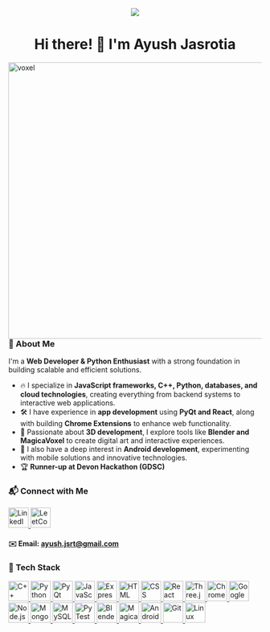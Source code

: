 <p align="center">
  <img src="https://github.com/user-attachments/assets/f7178d9b-5100-4678-b7ad-050b8c93b557">
</p>
<h1 align="center">
  Hi there! 👋 I'm Ayush Jasrotia
</h1>



<img src="https://github.com/user-attachments/assets/9ef85aba-a7b8-4120-acf8-d903a1831c6f" alt="voxel" align="right" height=550>

### 🫣 About Me  
I'm a **Web Developer & Python Enthusiast** with a strong foundation in building scalable and efficient solutions.  

- 🔥 I specialize in **JavaScript frameworks, C++, Python, databases, and cloud technologies**, creating everything from backend systems to interactive web applications.  
- 🛠️ I have experience in **app development** using **PyQt and React**, along with building **Chrome Extensions** to enhance web functionality.  
- 🎨 Passionate about **3D development**, I explore tools like **Blender and MagicaVoxel** to create digital art and interactive experiences.  
- 📱 I also have a deep interest in **Android development**, experimenting with mobile solutions and innovative technologies.  
- 🏆 **Runner-up at Devon Hackathon (GDSC)**  

### 📬 Connect with Me  

<a href="https://www.linkedin.com/in/ayushjasrotia/">
  <img src="https://cdn.jsdelivr.net/gh/devicons/devicon/icons/linkedin/linkedin-original.svg" alt="LinkedIn" width="40" height="40">
</a>
<a href="https://leetcode.com/u/ayushjsrtia/">
  <img src="https://upload.wikimedia.org/wikipedia/commons/1/19/LeetCode_logo_black.png" alt="LeetCode" width="40" height="40">
</a>

#### ✉️ Email: [ayush.jsrt@gmail.com](mailto:ayush.jsrt@gmail.com)


### 🔧 Tech Stack  

<a href="https://cplusplus.com/" target="_blank">
  <img src="https://cdn.jsdelivr.net/gh/devicons/devicon/icons/cplusplus/cplusplus-original.svg" alt="C++" width="40" height="40">
</a>
<a href="https://www.python.org/" target="_blank">
  <img src="https://cdn.jsdelivr.net/gh/devicons/devicon/icons/python/python-original.svg" alt="Python" width="40" height="40">
</a>
<a href="https://doc.qt.io/qtforpython/" target="_blank">
  <img src="https://th.bing.com/th?id=ODLS.53dd47d8-17dd-4189-a341-4966a80d3595&w=32&h=32&qlt=90&pcl=fffffa&o=6&pid=1.2" alt="PyQt" width="40" height="40">
</a>
<a href="https://developer.mozilla.org/en-US/docs/Web/JavaScript" target="_blank">
  <img src="https://cdn.jsdelivr.net/gh/devicons/devicon/icons/javascript/javascript-original.svg" alt="JavaScript" width="40" height="40">
</a>
<a href="https://expressjs.com/" target="_blank">
  <img src="https://cdn.jsdelivr.net/gh/devicons/devicon/icons/express/express-original.svg" alt="Express.js" width="40" height="40">
</a>
<a href="https://developer.mozilla.org/en-US/docs/Web/HTML" target="_blank">
  <img src="https://cdn.jsdelivr.net/gh/devicons/devicon/icons/html5/html5-original.svg" alt="HTML" width="40" height="40">
</a>
<a href="https://developer.mozilla.org/en-US/docs/Web/CSS" target="_blank">
  <img src="https://cdn.jsdelivr.net/gh/devicons/devicon/icons/css3/css3-original.svg" alt="CSS" width="40" height="40">
</a>
<a href="https://react.dev/" target="_blank">
  <img src="https://cdn.jsdelivr.net/gh/devicons/devicon/icons/react/react-original.svg" alt="React" width="40" height="40">
</a>
<a href="https://threejs.org/" target="_blank">
  <img src="https://upload.wikimedia.org/wikipedia/commons/3/3f/Three.js_Icon.svg" alt="Three.js" width="40" height="40">
</a>
<a href="https://developer.chrome.com/docs/extensions/" target="_blank">
  <img src="https://upload.wikimedia.org/wikipedia/commons/thumb/0/0c/Google_Chrome_Web_Store_icon_2022.svg/1024px-Google_Chrome_Web_Store_icon_2022.svg.png" alt="Chrome Extensions" width="40" height="40">
</a>
<a href="https://cloud.google.com/apis" target="_blank">
  <img src="https://www.gstatic.com/devrel-devsite/prod/v0d244f667a3683225cca86d0ecf9b9b81b1e734e55a030bdcd3f3094b835c987/cloud/images/favicons/onecloud/super_cloud.png" alt="Google Cloud APIs" width="40" height="40">
</a>
<a href="https://nodejs.org/" target="_blank">
  <img src="https://cdn.jsdelivr.net/gh/devicons/devicon/icons/nodejs/nodejs-original.svg" alt="Node.js" width="40" height="40">
</a>
<a href="https://www.mongodb.com/" target="_blank">
  <img src="https://cdn.jsdelivr.net/gh/devicons/devicon/icons/mongodb/mongodb-original.svg" alt="MongoDB" width="40" height="40">
</a>
<a href="https://www.mysql.com/" target="_blank">
  <img src="https://cdn.jsdelivr.net/gh/devicons/devicon/icons/mysql/mysql-original.svg" alt="MySQL" width="40" height="40">
</a>
<a href="https://pytest.org/" target="_blank">
  <img src="https://upload.wikimedia.org/wikipedia/commons/b/ba/Pytest_logo.svg" alt="PyTest" width="40" height="40">
</a>
<a href="https://www.blender.org/" target="_blank">
  <img src="https://cdn.jsdelivr.net/gh/devicons/devicon/icons/blender/blender-original.svg" alt="Blender" width="40" height="40">
</a>
<a href="https://ephtracy.github.io/" target="_blank">
  <img src="https://github.com/user-attachments/assets/1f31fc23-4ab5-4fb5-bbc3-4593982d6c30" alt="MagicaVoxel" width="40" height="40">
</a>
<a href="https://developer.android.com/" target="_blank">
  <img src="https://cdn.jsdelivr.net/gh/devicons/devicon/icons/android/android-original.svg" alt="Android" width="40" height="40">
</a>
<a href="https://git-scm.com/" target="_blank">
  <img src="https://cdn.jsdelivr.net/gh/devicons/devicon/icons/git/git-original.svg" alt="Git" width="40" height="40">
</a>
<a href="https://www.linux.org/" target="_blank">
  <img src="https://cdn.jsdelivr.net/gh/devicons/devicon/icons/linux/linux-original.svg" alt="Linux" width="40" height="40">
</a>

